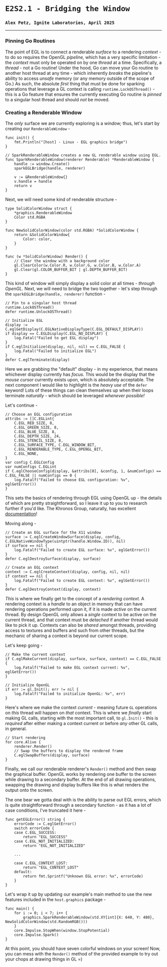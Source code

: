 # `E2S2.1 - Bridging the Window`
### `Alex Petz, Ignite Laboratories, April 2025`

---

### Pinning Go Routines
The point of EGL is to connect a renderable _surface_ to a rendering _context_ - to do so requires the OpenGL _pipeline,_
which has a very specific limitation - the _context_ must only be operated on by one _thread_ at a time.  Specifically,
a _thread_ - not a Go routine!  Under the hood, Go can move your Go routine to another host thread at any time - which
inherently _breaks_ the pipeline's ability to access _unsafe_ memory (or any memory outside of the scope of Go.)  As such,
the absolute _first_ thing that must be done for sparking operations that leverage a GL context is calling 
`runtime.LockOSThread()` - this is a Go feature that ensures the currently executing Go routine is _pinned_ to a singular
host thread and should _not_ be moved.

### Creating a Renderable Window
The _only_ surface we are currently exploring is a _window;_ thus, let's start by creating our `RenderableWindow` - 

    func init() {
        fmt.Println("[host] - Linux - EGL graphics bridge")
    }
    
    // SparkRenderableWindow creates a new GL renderable window using EGL.
    func SparkRenderableWindow(renderer Renderable) *RenderableWindow {
        handle := window.Create()
        sparkEGLBridge(handle, renderer)
    
        v := &RenderableWindow{}
        v.handle = handle
        return v
    }

Next, we will need some kind of renderable structure - 

    type SolidColorWindow struct {
        *graphics.RenderableWindow
        Color std.RGBA
    }
    
    func NewSolidColorWindow(color std.RGBA) *SolidColorWindow {
        return &SolidColorWindow{
            Color: color,
        }
    }
    
    func (w *SolidColorWindow) Render() {
        // Clear the window with a background color
        gl.ClearColor(w.Color.R, w.Color.G, w.Color.B, w.Color.A)
        gl.Clear(gl.COLOR_BUFFER_BIT | gl.DEPTH_BUFFER_BIT)
    }

This kind of window will simply display a solid color at all times - _through OpenGL._  Next, we will need to
bridge the two together - let's step through the `sparkEGLBridge(handle, renderer)` function -

    // Pin to a singular host thread
	runtime.LockOSThread()
	defer runtime.UnlockOSThread()

	// Initialize EGL
	display := C.eglGetDisplay(C.EGLNativeDisplayType(C.EGL_DEFAULT_DISPLAY))
	if display == C.EGLDisplay(C.EGL_NO_DISPLAY) {
		log.Fatal("Failed to get EGL display")
	}
	if C.eglInitialize(display, nil, nil) == C.EGL_FALSE {
		log.Fatal("Failed to initialize EGL")
	}
	defer C.eglTerminate(display)

Here we are grabbing the "default" display - in my experience, that means whichever display currently has _focus._
This would be the display that the _mouse cursor_ currently exists upon, which is absolutely acceptable.  The next
component I would like to highlight is the _heavy use_ of the `defer` keyword!  Lots of these things can clean
themselves up when their loops terminate _naturally_ - which should be leveraged _whenever possible!_

Let's continue -

	// Choose an EGL configuration
	attribs := []C.EGLint{
		C.EGL_RED_SIZE, 8,
		C.EGL_GREEN_SIZE, 8,
		C.EGL_BLUE_SIZE, 8,
		C.EGL_DEPTH_SIZE, 24,
		C.EGL_STENCIL_SIZE, 8,
		C.EGL_SURFACE_TYPE, C.EGL_WINDOW_BIT,
		C.EGL_RENDERABLE_TYPE, C.EGL_OPENGL_BIT,
		C.EGL_NONE,
	}
	var config C.EGLConfig
	var numConfigs C.EGLint
	if C.eglChooseConfig(display, &attribs[0], &config, 1, &numConfigs) == C.EGL_FALSE || numConfigs == 0 {
		log.Fatalf("Failed to choose EGL configuration: %v", eglGetError())
	}

This sets the basics of rendering through EGL using OpenGL up - the details of which are pretty straightforward,
so I leave it up to you to research further if you'd like.  The Khronos Group, naturally, has excellent [documentation](https://registry.khronos.org/EGL/sdk/docs/man/html/eglChooseConfig.xhtml)! 

Moving along -

	// Create an EGL surface for the X11 window
	surface := C.eglCreateWindowSurface(display, config, C.EGLNativeWindowType(uintptr(handle.Window.ID)), nil)
	if surface == nil {
		log.Fatalf("Failed to create EGL surface: %v", eglGetError())
	}
	defer C.eglDestroySurface(display, surface)

	// Create an EGL context
	context := C.eglCreateContext(display, config, nil, nil)
	if context == nil {
		log.Fatalf("Failed to create EGL context: %v", eglGetError())
	}
	defer C.eglDestroyContext(display, context)

_This_ is where we finally get to the concept of a _rendering context._  A rendering context is a _handle_ to
an object in memory that can have rendering operations performed upon it, if it is made _active_ on the current
thread.  By design OpenGL only allows a _single_ context to be active on the current thread, and that context
must be _detached_ if another thread would like to pick it up.  Contexts can also be _shared_ amongst threads,
providing access to textures and buffers and such from other threads, but the mechanic of sharing a context is 
beyond our current scope.    

Let's keep going -

	// Make the current context
	if C.eglMakeCurrent(display, surface, surface, context) == C.EGL_FALSE {
		log.Fatalf("Failed to make EGL context current: %v", eglGetError())
	}

	// Initialize OpenGL
	if err := gl.Init(); err != nil {
		log.Fatalf("Failed to initialize OpenGL: %v", err)
	}

Here's where we make the context _current_ - meaning future `GL` operations on _this_ thread will happen on _that_
context.  This is where we _finally_ start making GL calls, starting with the most important call, to `gl.Init()` - 
this is _required_ after either making a context current or before _any_ other GL calls, in general.

	// Start rendering
	for core.Alive {
		renderer.Render()
		// Swap the buffers to display the rendered frame
		C.eglSwapBuffers(display, surface)
	}

Finally, we call our renderable renderer's `Render()` method and then swap the graphical buffer.  OpenGL works by rendering
one buffer to the screen while drawing to a secondary buffer.  At the end of all drawing operations, swapping the drawing and 
display buffers like this is what renders the output onto the screen.

The one bear we gotta deal with is the ability to parse out EGL errors, which is quite straightforward through
a secondary function - as it has a lot of case conditions, I've truncated it here -

    func getEGLError() string {
        errorCode := C.eglGetError()
        switch errorCode {
        case C.EGL_SUCCESS:
            return "EGL_SUCCESS"
        case C.EGL_NOT_INITIALIZED:
            return "EGL_NOT_INITIALIZED"

        ...

        case C.EGL_CONTEXT_LOST:
            return "EGL_CONTEXT_LOST"
        default:
            return fmt.Sprintf("Unknown EGL error: %x", errorCode)
        }
    }

Let's wrap it up by updating our example's main method to use the new features included in the `host.graphics` package -

    func main() {
        for i := 0; i < 7; i++ {
		    graphics.SparkRenderableWindow(std.XY[int]{X: 640, Y: 480}, NewSolidColorWindow(std.RandomRGB()))
        }
        core.Impulse.StopWhen(window.StopPotential)
        core.Impulse.Spark()
    }

At this point, you should have seven colorful windows on your screen!  Now, you can mess with the `Render()` method of
the provided example to try out your chops at drawing things in GL =)